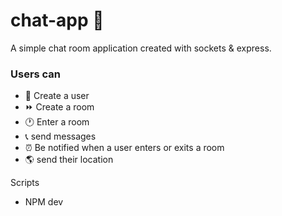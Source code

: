 # chat-app 🏣

A simple chat room application created with sockets & express.

### Users can 
- 🚩 Create a user 
- ⏩ Create a room 
- 🕐 Enter a room 
- 📞 send messages  
- ⏰ Be notified when a user enters or exits a room 
- 🌎 send their location  

Scripts
- NPM dev
